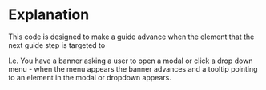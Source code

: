 # Explanation
This code is designed to make a guide advance when the element that the next guide step is targeted to

I.e. You have a banner asking a user to open a modal or click a drop down menu - when the menu appears the banner advances and a tooltip pointing to an element in the modal or dropdown appears.
